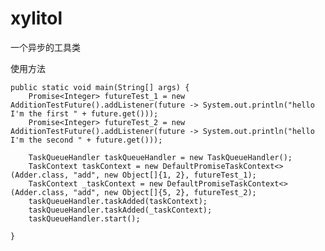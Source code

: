 # xylitol
一个异步的工具类

使用方法

    public static void main(String[] args) {
        Promise<Integer> futureTest_1 = new AdditionTestFuture().addListener(future -> System.out.println("hello I'm the first " + future.get()));
        Promise<Integer> futureTest_2 = new AdditionTestFuture().addListener(future -> System.out.println("hello I'm the second " + future.get()));

        TaskQueueHandler taskQueueHandler = new TaskQueueHandler();
        TaskContext taskContext = new DefaultPromiseTaskContext<>(Adder.class, "add", new Object[]{1, 2}, futureTest_1);
        TaskContext _taskContext = new DefaultPromiseTaskContext<>(Adder.class, "add", new Object[]{5, 2}, futureTest_2);
        taskQueueHandler.taskAdded(taskContext);
        taskQueueHandler.taskAdded(_taskContext);
        taskQueueHandler.start();

    }
    
